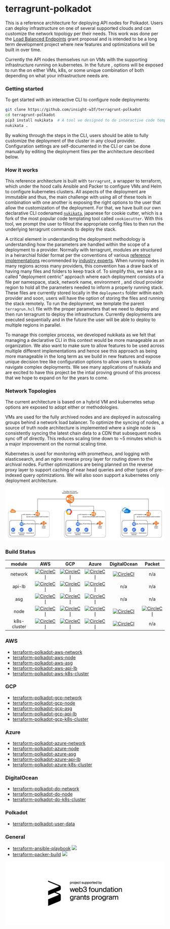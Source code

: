 # terragrunt-polkadot

This is a reference architecture for deploying API nodes for Polkadot. Users can deploy infrastructure on one of
 several supported clouds and can customize the network topology per their needs. This work was done per the
 [Load Balanced Endpoints](https://github.com/w3f/Web3-collaboration/pull/250) grant proposal and is intended to be a
 long term development project where new features and optimizations will be built in over time. 

Currently the API nodes themselves run on VMs with the supporting infrastructure running on kubernetes. In the future
 , options will be exposed to run the on either VMs, k8s, or some unique combination of both depending on what your
 infrastructure needs are. 

### Getting started 

To get started with an interactive CLI to configure node deployments: 

```bash
git clone https://github.com/insight-w3f/terragrunt-polkadot
cd terragrunt-polkadot
pip3 install nukikata  # A tool we designed to do interactive code templating
nukikata .
```

By walking through the steps in the CLI, users should be able to fully customize the deployment of the cluster in any
 cloud provider. Configuration settings are self-documented in the CLI or can be done manually by editing the
  deployment files per the architecture described below. 

### How it works 

This reference architecture is built with `terragrunt`, a wrapper to terraform, which under the hood calls Ansible
 and Packer to configure VMs and Helm to configure kubernetes clusters. All aspects of the deployment are immutable
 and thus, the main challenge with using all of these tools in combination with one another is exposing the right
 options to the user that allow the customization of the deployment.  For that, we have built our own declarative CLI
 codenamed [`nukikata`](https://github.com/insight-infrastructure/nukikata), japanese for cookie cutter, which is a
  fork of the most popular code templating tool called `cookiecutter`.  With this tool, we prompt the user to fillout 
  the appropriate config files to then run the underlying terragrunt commands to deploy the stack. 

A critical element in understanding the deployment methodology is understanding how the parameters are handled within
 the scope of a deployment to a provider. Normally with terragrunt, modules are structured in a heirarchial folder
 format per the conventions of various [reference implementations](https://github.com/gruntwork-io/terragrunt-infrastructure-live-example) 
 recommended by [industry experts](https://github.com/antonbabenko/terragrunt-reference-architecture). 
 When running nodes in many regions across many providers, this
 convention has a draw back of having many files and folders to keep track of. To simplify this, we take a so called
 "deployment centric" approach where each deployment consists of a file per namespace, stack, network name, environment
 , and cloud provider region to hold all the parameters needed to inform a properly running stack. These files are
 currently stored locally in the `deployments` folder within each provider and soon, users will have the option of
 storing the files and running the stack remotely. To run the deployment, we template the parent `terragrun.hcl` file
  with the proper parameters that we need to deploy and then run terragrunt to deploy the infrastructure. Currently
   deployments are executed sequentially and in the future the user will be able to deploy to multiple regions in
    parallel. 
  
To manage this complex process, we developed nukikata as we felt that managing a declarative CLI in this context
 would be more manageable as an organization.  We also want to make sure to allow features to be used across multiple
  different implementations and hence see this approach as being more manageable in the long term as we build in new
   features and expose unique decision tree like configuration options to allow users to easily navigate complex
    deployments. We see many applications of nukikata and are excited to have this project be the intial proving
     ground of this process that we hope to expand on for the years to come. 

### Network Topologies 

The current architecture is based on a hybrid VM and kubernetes setup options are exposed to adopt either or
 methodologies. 
 
VMs are used for the fully archived nodes and are deployed in autoscaling groups behind a network load
balancer.  To optimize the syncing of nodes, a source of truth node architecture is implemented where a single node
is consistently syncing the latest chain data to a CDN that subsequent nodes sync off of directly. This reduces
 scaling time down to ~5 minutes which is a major improvement on the normal scaling time. 
 
Kubernetes is used for monitoring with prometheus, and logging with elasticsearch, and an nginx reverse proxy layer for
 routing down to the archival nodes. Further optimizations are being planned on the reverse proxy layer to support
  caching of near head queries and other types of pre-indexed query optimizations. We will also soon support a
   kubernetes only deployment architecture. 

![](./static/architecture-overview.png)

### Build Status

| module | AWS | GCP | Azure | DigitalOcean | Packet|
|:---:|:---:|:---:|:---:|:---:|:---:|
|network    | [![CircleCI](https://circleci.com/gh/insight-w3f/terraform-polkadot-aws-network.svg?style=svg)](https://circleci.com/gh/insight-w3f/terraform-polkadot-gcp-network) | [![CircleCI](https://circleci.com/gh/insight-w3f/terraform-polkadot-gcp-network.svg?style=svg)](https://circleci.com/gh/insight-w3f/terraform-polkadot-gcp-network) | [![CircleCI](https://circleci.com/gh/insight-w3f/terraform-polkadot-azure-network.svg?style=svg)](https://circleci.com/gh/insight-w3f/terraform-polkadot-azure-network) | [![CircleCI](https://circleci.com/gh/insight-w3f/terraform-polkadot-do-network.svg?style=svg)](https://circleci.com/gh/insight-w3f/terraform-polkadot-do-network) | n/a| 
|api-lb     | [![CircleCI](https://circleci.com/gh/insight-w3f/terraform-polkadot-aws-api-lb.svg?style=svg)](https://circleci.com/gh/insight-w3f/terraform-polkadot-aws-api-lb) | [![CircleCI](https://circleci.com/gh/insight-w3f/terraform-polkadot-gcp-api-lb.svg?style=svg)](https://circleci.com/gh/insight-w3f/terraform-polkadot-gcp-api-lb) | [![CircleCI](https://circleci.com/gh/insight-w3f/terraform-polkadot-azure-api-lb.svg?style=svg)](https://circleci.com/gh/insight-w3f/terraform-polkadot-azure-api-lb) | n/a | n/a | 
|asg        | [![CircleCI](https://circleci.com/gh/insight-w3f/terraform-polkadot-aws-asg.svg?style=svg)](https://circleci.com/gh/insight-w3f/terraform-polkadot-aws-asg) | [![CircleCI](https://circleci.com/gh/insight-w3f/terraform-polkadot-gcp-asg.svg?style=svg)](https://circleci.com/gh/insight-w3f/terraform-polkadot-gcp-asg) | [![CircleCI](https://circleci.com/gh/insight-w3f/terraform-polkadot-azure-asg.svg?style=svg)](https://circleci.com/gh/insight-w3f/terraform-polkadot-azure-asg) | n/a | n/a | 
|node       | [![CircleCI](https://circleci.com/gh/insight-w3f/terraform-polkadot-aws-node.svg?style=svg)](https://circleci.com/gh/insight-w3f/terraform-polkadot-aws-node) | [![CircleCI](https://circleci.com/gh/insight-w3f/terraform-polkadot-gcp-node.svg?style=svg)](https://circleci.com/gh/insight-w3f/terraform-polkadot-gcp-node) | [![CircleCI](https://circleci.com/gh/insight-w3f/terraform-polkadot-azure-node.svg?style=svg)](https://circleci.com/gh/insight-w3f/terraform-polkadot-azure-node) | [![CircleCI](https://circleci.com/gh/insight-w3f/terraform-polkadot-do-node.svg?style=svg)](https://circleci.com/gh/insight-w3f/terraform-polkadot-do-node) | [![CircleCI](https://circleci.com/gh/insight-w3f/terraform-polkadot-packet-node.svg?style=svg)](https://circleci.com/gh/insight-w3f/terraform-polkadot-packet-node) | 
|k8s-cluster| [![CircleCI](https://circleci.com/gh/insight-w3f/terraform-polkadot-aws-k8s-cluster.svg?style=svg)](https://circleci.com/gh/insight-w3f/terraform-polkadot-aws-k8s-cluster) | [![CircleCI](https://circleci.com/gh/insight-w3f/terraform-polkadot-gcp-k8s-cluster.svg?style=svg)](https://circleci.com/gh/insight-w3f/terraform-polkadot-gcp-k8s-cluster) | [![CircleCI](https://circleci.com/gh/insight-w3f/terraform-polkadot-azure-k8s-cluster.svg?style=svg)](https://circleci.com/gh/insight-w3f/terraform-polkadot-azure-k8s-cluster) | [![CircleCI](https://circleci.com/gh/insight-w3f/terraform-polkadot-do-k8s-cluster.svg?style=svg)](https://circleci.com/gh/insight-w3f/terraform-polkadot-do-k8s-cluster) | n/a

### AWS 
- [terraform-polkadot-aws-network](https://github.com/insight-w3f/terraform-polkadot-aws-network)
- [terraform-polkadot-aws-node](https://github.com/insight-w3f/terraform-polkadot-aws-node)
- [terraform-polkadot-aws-asg](https://github.com/insight-w3f/terraform-polkadot-aws-asg)
- [terraform-polkadot-aws-api-lb](https://github.com/insight-w3f/terraform-polkadot-aws-api-lb)
- [terraform-polkadot-aws-k8s-cluster](https://github.com/insight-w3f/terraform-polkadot-aws-k8s-cluster)

### GCP 
- [terraform-polkadot-gcp-network](https://github.com/insight-w3f/terraform-polkadot-gcp-network)
- [terraform-polkadot-gcp-node](https://github.com/insight-w3f/terraform-polkadot-gcp-node)
- [terraform-polkadot-gcp-asg](https://github.com/insight-w3f/terraform-polkadot-gcp-asg)
- [terraform-polkadot-gcp-api-lb](https://github.com/insight-w3f/terraform-polkadot-gcp-api-lb)
- [terraform-polkadot-gcp-k8s-cluster](https://github.com/insight-w3f/terraform-polkadot-gcp-k8s-cluster)

### Azure 

- [terraform-polkadot-azure-network](https://github.com/insight-w3f/terraform-polkadot-azure-network)
- [terraform-polkadot-azure-node](https://github.com/insight-w3f/terraform-polkadot-azure-node)
- [terraform-polkadot-azure-asg](https://github.com/insight-w3f/terraform-polkadot-azure-asg)
- [terraform-polkadot-azure-api-lb](https://github.com/insight-w3f/terraform-polkadot-azure-api-lb)
- [terraform-polkadot-azure-k8s-cluster](https://github.com/insight-w3f/terraform-polkadot-azure-k8s-cluster)

### DigitalOcean

- [terraform-polkadot-do-network](https://github.com/insight-w3f/terraform-polkadot-do-network)
- [terraform-polkadot-do-node](https://github.com/insight-w3f/terraform-polkadot-do-node)
- [terraform-polkadot-do-k8s-cluster](https://github.com/insight-w3f/terraform-polkadot-do-k8s-cluster)

### Polkadot 
- [terraform-polkadot-user-data](https://github.com/insight-w3f/terraform-polkadot-user-data)

### General 
- [terraform-ansible-playbook](https://github.com/insight-infrastructure/terraform-aws-ansible-playbook) ![](https://img.shields.io/github/v/release/insight-infrastructure/terraform-aws-ansible-playbook?style=svg)
- [terraform-packer-build](https://github.com/insight-infrastructure/terraform-packer-build) ![](https://img.shields.io/github/v/release/insight-infrastructure/terraform-packer-build?style=svg)


![](./static/w3f_badge.png)
